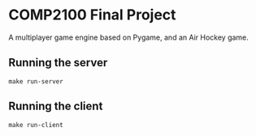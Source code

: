 # COMP2100 Final Project

A multiplayer game engine based on Pygame, and an Air Hockey game.

## Running the server

`make run-server`

## Running the client

`make run-client`
